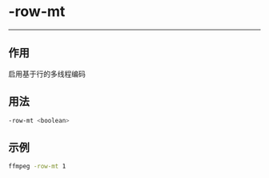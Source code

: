 # -row-mt

---

## 作用

启用基于行的多线程编码

## 用法

```bash
-row-mt <boolean>
```

## 示例

```bash
ffmpeg -row-mt 1
```

